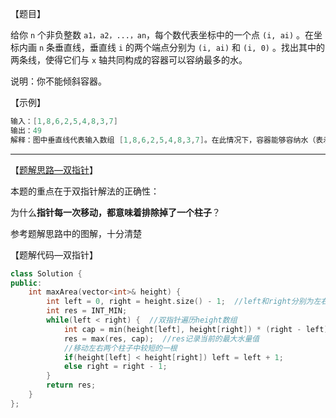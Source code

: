 【题目】

给你 `n` 个非负整数 `a1，a2，...，an`，每个数代表坐标中的一个点 `(i, ai)` 。在坐标内画 `n` 条垂直线，垂直线 `i` 的两个端点分别为 `(i, ai)` 和 `(i, 0)` 。找出其中的两条线，使得它们与 `x` 轴共同构成的容器可以容纳最多的水。

说明：你不能倾斜容器。

【示例】



```c++
输入：[1,8,6,2,5,4,8,3,7]
输出：49 
解释：图中垂直线代表输入数组 [1,8,6,2,5,4,8,3,7]。在此情况下，容器能够容纳水（表示为蓝色部分）的最大值为 49。
```

---

【[题解思路—双指针](https://leetcode-cn.com/problems/container-with-most-water/solution/on-shuang-zhi-zhen-jie-fa-li-jie-zheng-que-xing-tu/)】

本题的重点在于双指针解法的正确性：

为什么**指针每一次移动，都意味着排除掉了一个柱子**？

参考题解思路中的图解，十分清楚

【题解代码—双指针】

```c++
class Solution {
public:
    int maxArea(vector<int>& height) {
        int left = 0, right = height.size() - 1;  //left和right分别为左右指针
        int res = INT_MIN;
        while(left < right) {  //双指针遍历height数组
            int cap = min(height[left], height[right]) * (right - left);  //计算当前两个柱子内的水量
            res = max(res, cap);  //res记录当前的最大水量值
            //移动左右两个柱子中较短的一根
            if(height[left] < height[right]) left = left + 1; 
            else right = right - 1;
        }
        return res;
    }
};
```

